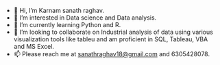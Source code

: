 - 👋 Hi, I’m Karnam sanath raghav.
- 👀 I’m interested in Data science and Data analysis. 
- 🌱 I’m currently learning Python and R.
- 💞️ I’m looking to collaborate on Industrial analysis of data using various visualization tools like tableu and am proficient in SQL, Tableau, VBA and MS Excel.
- 📫 Please reach me at sanathraghav18@gmail.com and 6305428078.

